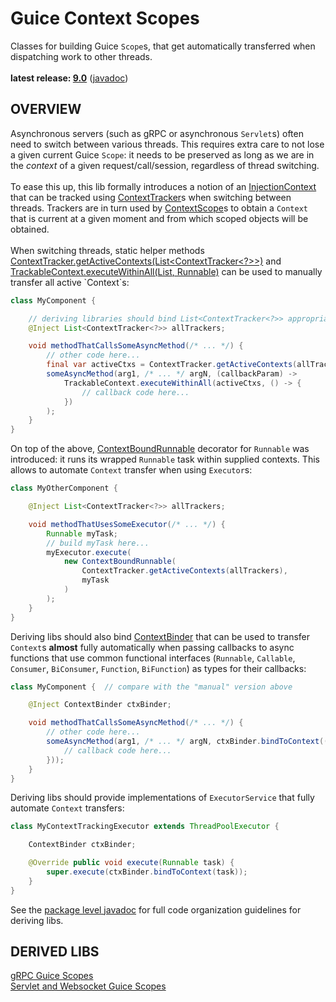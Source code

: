 # Guice Context Scopes

Classes for building Guice `Scope`s, that get automatically transferred when dispatching work to other threads.<br/>
<br/>
**latest release: [9.0](https://search.maven.org/artifact/pl.morgwai.base/guice-context-scopes/9.0/jar)**
([javadoc](https://javadoc.io/doc/pl.morgwai.base/guice-context-scopes/9.0))


## OVERVIEW

Asynchronous servers (such as gRPC or asynchronous `Servlet`s) often need to switch between various threads. This requires extra care to not lose a given current Guice `Scope`: it needs to be preserved as long as we are in the  _context_  of a given request/call/session, regardless of thread switching.<br/>
<br/>
To ease this up, this lib formally introduces a notion of an [InjectionContext](https://javadoc.io/doc/pl.morgwai.base/guice-context-scopes/latest/pl/morgwai/base/guice/scopes/TrackableContext.html) that can be tracked using [ContextTracker](https://javadoc.io/doc/pl.morgwai.base/guice-context-scopes/latest/pl/morgwai/base/guice/scopes/ContextTracker.html)s when switching between threads. Trackers are in turn used by [ContextScope](https://javadoc.io/doc/pl.morgwai.base/guice-context-scopes/latest/pl/morgwai/base/guice/scopes/ContextScope.html)s to obtain a `Context` that is current at a given moment and from which scoped objects will be obtained.<br/>
<br/>
When switching threads, static helper methods [ContextTracker.getActiveContexts(List<ContextTracker<?>>)](https://javadoc.io/doc/pl.morgwai.base/guice-context-scopes/latest/pl/morgwai/base/guice/scopes/ContextTracker.html#getActiveContexts(java.util.List)) and [TrackableContext.executeWithinAll(List<TrackableContext>, Runnable)](https://javadoc.io/doc/pl.morgwai.base/guice-context-scopes/latest/pl/morgwai/base/guice/scopes/TrackableContext.html#executeWithinAll(java.util.List,java.lang.Runnable)) can be used to manually transfer all active `Context`s:
```java
class MyComponent {

    // deriving libraries should bind List<ContextTracker<?>> appropriately
    @Inject List<ContextTracker<?>> allTrackers;

    void methodThatCallsSomeAsyncMethod(/* ... */) {
        // other code here...
        final var activeCtxs = ContextTracker.getActiveContexts(allTrackers);
        someAsyncMethod(arg1, /* ... */ argN, (callbackParam) ->
            TrackableContext.executeWithinAll(activeCtxs, () -> {
                // callback code here...
            })
        );
    }
}
```
On top of the above, [ContextBoundRunnable](https://javadoc.io/doc/pl.morgwai.base/guice-context-scopes/latest/pl/morgwai/base/guice/scopes/ContextBoundRunnable.html) decorator for `Runnable` was introduced: it runs its wrapped `Runnable` task within supplied contexts. This allows to automate `Context` transfer when using `Executor`s:
```java
class MyOtherComponent {

    @Inject List<ContextTracker<?>> allTrackers;

    void methodThatUsesSomeExecutor(/* ... */) {
        Runnable myTask;
        // build myTask here...
        myExecutor.execute(
            new ContextBoundRunnable(
                ContextTracker.getActiveContexts(allTrackers),
                myTask
            )
        );
    }
}
```
Deriving libs should also bind [ContextBinder](https://javadoc.io/doc/pl.morgwai.base/guice-context-scopes/latest/pl/morgwai/base/guice/scopes/ContextBinder.html) that can be used to transfer `Context`s **almost** fully automatically when passing callbacks to async functions that use common functional interfaces (`Runnable`, `Callable`, `Consumer`, `BiConsumer`, `Function`, `BiFunction`) as types for their callbacks:
```java
class MyComponent {  // compare with the "manual" version above

    @Inject ContextBinder ctxBinder;

    void methodThatCallsSomeAsyncMethod(/* ... */) {
        // other code here...
        someAsyncMethod(arg1, /* ... */ argN, ctxBinder.bindToContext((callbackParam) -> {
            // callback code here...
        }));
    }
}
```
Deriving libs should provide implementations of `ExecutorService` that fully automate `Context` transfers:
```java
class MyContextTrackingExecutor extends ThreadPoolExecutor {

    ContextBinder ctxBinder;

    @Override public void execute(Runnable task) {
        super.execute(ctxBinder.bindToContext(task));
    }
}
```
See the [package level javadoc](https://javadoc.io/doc/pl.morgwai.base/guice-context-scopes/latest/pl/morgwai/base/guice/scopes/package-summary.html) for full code organization guidelines for deriving libs.


## DERIVED LIBS

[gRPC Guice Scopes](https://github.com/morgwai/grpc-scopes)<br/>
[Servlet and Websocket Guice Scopes](https://github.com/morgwai/servlet-scopes)
